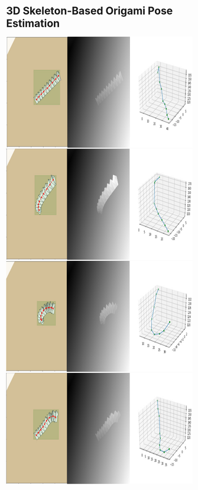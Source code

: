 # 3D Skeleton-Based Origami Pose Estimation

<img src="Images/Image1.png" height=300 />
<img src="Images/Image2.png" height=300 />
<img src="Images/Image3.png" height=300 />
<img src="Images/Image4.png" height=300 />

